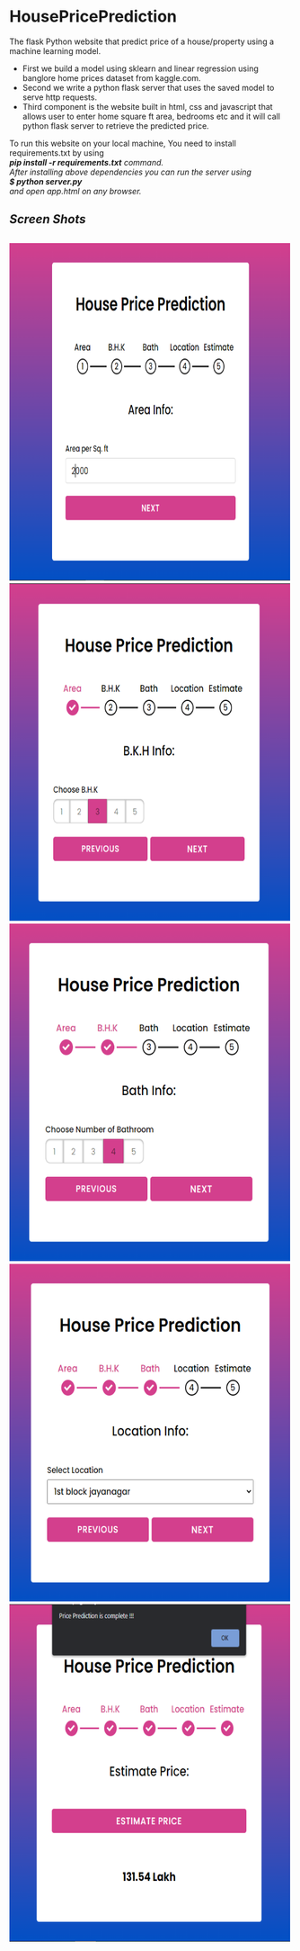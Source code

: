 # HousePricePrediction

The flask Python website that predict price of a house/property using a machine learning model.

<ul>
<li>First we build a model using sklearn and linear regression using banglore home prices dataset from kaggle.com.</li>
<li>Second we write a python flask server that uses the saved model to serve http requests.</li>
<li>Third component is the website built in html, css and javascript that allows user to enter home square ft area, bedrooms etc and it will call python flask server to retrieve the predicted price.</li>
</ul>

To run this website on your local machine, You need to install requirements.txt by using<br>
<b><i>pip install -r requirements.txt<i></b> command.<br>
After installing above dependencies you can run the server using<br>
  <b><i>$ python server.py</i></b><br>
and open app.html on any browser.<br>

<h2>Screen Shots<h2>
<img  src="ScreenShots/1.PNG" alt = "ScreenShot 1" width = "500" height = "600"><br>
<img  src="ScreenShots/2.PNG" alt = "ScreenShot 2" width = "500" height = "600"><br>
<img  src="ScreenShots/3.PNG" alt = "ScreenShot 3" width = "500" height = "600"><br>
<img  src="ScreenShots/4.PNG" alt = "ScreenShot 4" width = "500" height = "600"><br>
<img  src="ScreenShots/5.PNG" alt = "ScreenShot 5" width = "500" height = "600"><br> 


